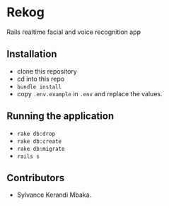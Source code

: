 # Rekog

Rails realtime facial and voice recognition app

## Installation

- clone this repository
- cd into this repo
- `bundle install`
- copy `.env.example` in `.env` and replace the values.

## Running the application

- `rake db:drop`
- `rake db:create`
- `rake db:migrate`
- `rails s`

## Contributors

- Sylvance Kerandi Mbaka.
